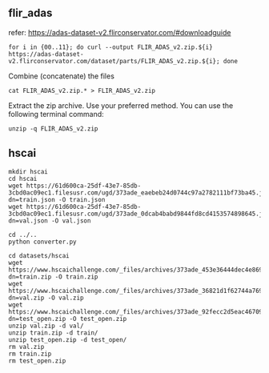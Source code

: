 ## flir_adas

refer: https://adas-dataset-v2.flirconservator.com/#downloadguide

```
for i in {00..11}; do curl --output FLIR_ADAS_v2.zip.${i} https://adas-dataset-v2.flirconservator.com/dataset/parts/FLIR_ADAS_v2.zip.${i}; done
``` 


Combine (concatenate) the files


   `cat FLIR_ADAS_v2.zip.* > FLIR_ADAS_v2.zip`


Extract the zip archive. Use your preferred method. You can use the following terminal command:

   `unzip -q FLIR_ADAS_v2.zip`


## hscai
```
mkdir hscai
cd hscai
wget https://61d600ca-25df-43e7-85db-3cbd0ac09ec1.filesusr.com/ugd/373ade_eaebeb24d0744c97a2782111bf73ba45.json?dn=train.json -O train.json
wget https://61d600ca-25df-43e7-85db-3cbd0ac09ec1.filesusr.com/ugd/373ade_0dcab4babd9844fd8cd4153574898645.json?dn=val.json -O val.json

cd ../..
python converter.py

cd datasets/hscai
wget https://www.hscaichallenge.com/_files/archives/373ade_453e36444dec4e869a46dd6d3ae76331.zip?dn=train.zip -O train.zip
wget https://www.hscaichallenge.com/_files/archives/373ade_36821d1f62744a769dd6bf11d1d03da9.zip?dn=val.zip -O val.zip
wget https://www.hscaichallenge.com/_files/archives/373ade_92fecc2d5eac467096afb17b04db3116.zip?dn=test_open.zip -O test_open.zip
unzip val.zip -d val/
unzip train.zip -d train/
unzip test_open.zip -d test_open/
rm val.zip 
rm train.zip 
rm test_open.zip 
```